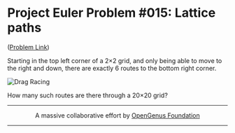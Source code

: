 # Project Euler Problem #015: Lattice paths

([Problem Link](https://projecteuler.net/problem=15))

Starting in the top left corner of a 2×2 grid, and only being able to move to the right and down, there are exactly 6 routes to the bottom right corner.

![Drag Racing](https://projecteuler.net/project/images/p015.png)

How many such routes are there through a 20×20 grid?

---

<p align="center">
	A massive collaborative effort by <a href="https://github.com/OpenGenus/cosmos">OpenGenus Foundation</a>
</p>

---
